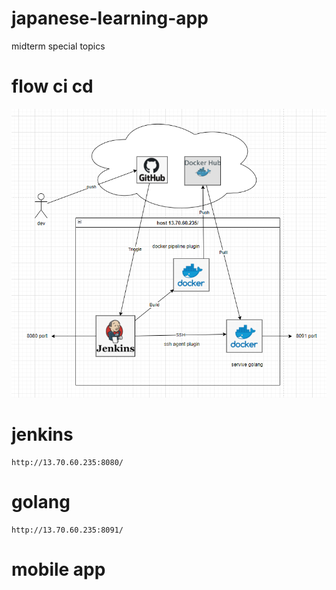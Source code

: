 # japanese-learning-app
midterm special topics

# flow ci cd
![](./document/flow.png)
# jenkins

```
http://13.70.60.235:8080/
```

# golang

```
http://13.70.60.235:8091/
```
# mobile app

